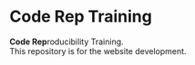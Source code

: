 # Code Rep Training
**Code Rep**roducibility Training. <br>
This repository is for the website development.
